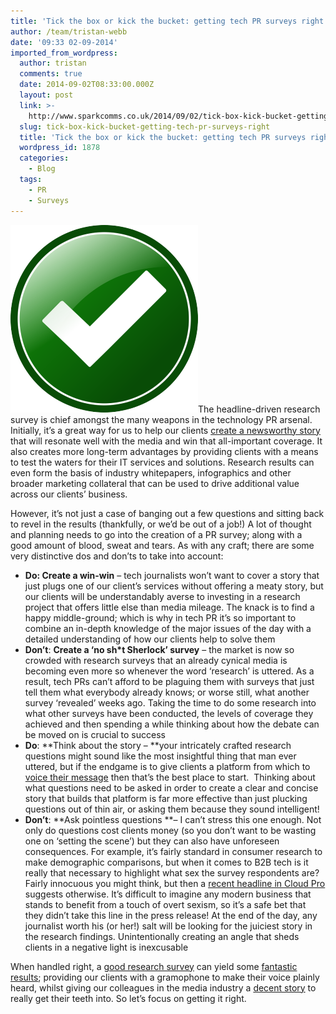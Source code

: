 ```yaml
---
title: 'Tick the box or kick the bucket: getting tech PR surveys right'
author: /team/tristan-webb
date: '09:33 02-09-2014'
imported_from_wordpress:
  author: tristan
  comments: true
  date: 2014-09-02T08:33:00.000Z
  layout: post
  link: >-
    http://www.sparkcomms.co.uk/2014/09/02/tick-box-kick-bucket-getting-tech-pr-surveys-right/
  slug: tick-box-kick-bucket-getting-tech-pr-surveys-right
  title: 'Tick the box or kick the bucket: getting tech PR surveys right'
  wordpress_id: 1878
  categories:
    - Blog
  tags:
    - PR
    - Surveys
---
```


![Tick](Tick-300x300.png)The headline-driven research survey is chief amongst the many weapons in the technology PR arsenal. Initially, it’s a great way for us to help our clients [create a newsworthy story](http://news.bbc.co.uk/1/hi/business/8325865.stm) that will resonate well with the media and win that all-important coverage. It also creates more long-term advantages by providing clients with a means to test the waters for their IT services and solutions. Research results can even form the basis of industry whitepapers, infographics and other broader marketing collateral that can be used to drive additional value across our clients’ business.

However, it’s not just a case of banging out a few questions and sitting back to revel in the results (thankfully, or we’d be out of a job!) A lot of thought and planning needs to go into the creation of a PR survey; along with a good amount of blood, sweat and tears. As with any craft; there are some very distinctive dos and don’ts to take into account:

  * **Do: Create a win-win** – tech journalists won’t want to cover a story that just plugs one of our client’s services without offering a meaty story, but our clients will be understandably averse to investing in a research project that offers little else than media mileage. The knack is to find a happy middle-ground; which is why in tech PR it’s so important to combine an in-depth knowledge of the major issues of the day with a detailed understanding of how our clients help to solve them
  * **Don’t**: **Create a ‘no sh*t Sherlock’ survey** – the market is now so crowded with research surveys that an already cynical media is becoming even more so whenever the word ‘research’ is uttered. As a result, tech PRs can’t afford to be plaguing them with surveys that just tell them what everybody already knows; or worse still, what another survey ‘revealed’ weeks ago. Taking the time to do some research into what other surveys have been conducted, the levels of coverage they achieved and then spending a while thinking about how the debate can be moved on is crucial to success
  * **Do**: **Think about the story – **your intricately crafted research questions might sound like the most insightful thing that man ever uttered, but if the endgame is to give clients a platform from which to [voice their message](http://business-technology.co.uk/2014/02/it-turning-to-the-cloud-to-contain-costs/) then that’s the best place to start.  Thinking about what questions need to be asked in order to create a clear and concise story that builds that platform is far more effective than just plucking questions out of thin air, or asking them because they sound intelligent!
  * **Don’t**: **Ask pointless questions **– I can’t stress this one enough. Not only do questions cost clients money (so you don’t want to be wasting one on ‘setting the scene’) but they can also have unforeseen consequences. For example, it’s fairly standard in consumer research to make demographic comparisons, but when it comes to B2B tech is it really that necessary to highlight what sex the survey respondents are? Fairly innocuous you might think, but then a [recent headline in Cloud Pro](http://www.cloudpro.co.uk/cloud-essentials/cloud-security/4351/should-women-be-allowed-to-use-cloud-services) suggests otherwise. It’s difficult to imagine any modern business that stands to benefit from a touch of overt sexism, so it’s a safe bet that they didn’t take this line in the press release! At the end of the day, any journalist worth his (or her!) salt will be looking for the juiciest story in the research findings. Unintentionally creating an angle that sheds clients in a negative light is inexcusable

When handled right, a [good research survey](http://www.techradar.com/news/computing/mainframe-skills-shortage-tackling-a-crisis-1247458) can yield some [fantastic results](http://business-reporter.co.uk/2014/06/customers-find-uk-contact-centres-unnecessarily-stressful/); providing our clients with a gramophone to make their voice plainly heard, whilst giving our colleagues in the media industry a [decent story](http://raconteur.net/technology/new-cloud-on-horizon-but-forecast-is-good) to really get their teeth into. So let’s focus on getting it right.
